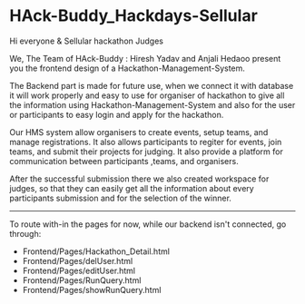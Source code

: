 # HAck-Buddy_Hackdays-Sellular

Hi everyone & Sellular hackathon Judges 

We, The Team of HAck-Buddy : Hiresh Yadav and Anjali Hedaoo present you the frontend design of a Hackathon-Management-System.

The Backend part is made for future use, when we connect it with database it will work properly and easy to use for organiser of hackathon to give all the information using Hackathon-Management-System and also for the user or participants to easy login and apply for the hackathon.

Our HMS system allow organisers to create events, setup teams, and manage registrations. It also allows participants to regiter for events, join teams, and submit their projects for judging. It also provide a platform for communication between participants ,teams, and organisers.

After the successful submission there we also created workspace for judges, so that they can easily get all the information about every participants submission and for the selection of the winner.

***
To route with-in the pages for now, while our backend isn't connected, go through:
* Frontend/Pages/Hackathon_Detail.html
* Frontend/Pages/delUser.html
* Frontend/Pages/editUser.html
* Frontend/Pages/RunQuery.html
* Frontend/Pages/showRunQuery.html
